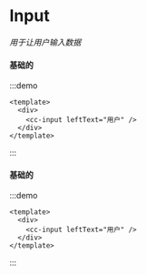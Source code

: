 # Input
*用于让用户输入数据*

#### 基础的
:::demo
```vue
<template>
  <div>
    <cc-input leftText="用户" />
  </div>
</template>
```
:::

#### 基础的
:::demo
```vue
<template>
  <div>
    <cc-input leftText="用户" />
  </div>
</template>
```
:::
